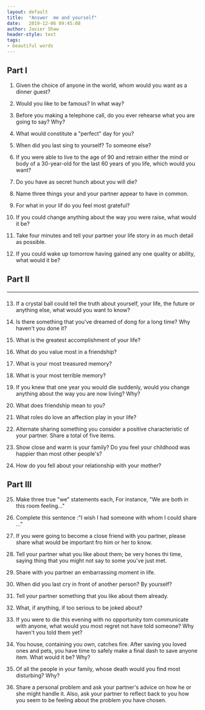 ```yaml
---
layout:	default
title:	"Answer  me and yourself"
date:	2019-12-06 09:45:08
author: Javier Shaw
header-style: text
tags:
- beautiful words
---
```

## Part I
1. Given the choice of anyone in the world, whom would you want as a dinner guest?

2. Would you like to be famous? In what way?

3. Before you making a telephone call, do you ever rehearse what you are going to say? Why?

4. What would constitute a "perfect" day for you?

5. When did you last sing to yourself? To someone else?

6. If you were able to live to the age of 90 and retrain either the mind or body of a 30-year-old for the last 60 years of you life,
which would you want?

7. Do you have as secret hunch about you will die?

8. Name three things your and your partner appear to have in common.

9. For what in your lif do you feel most grateful?

10. If you could change anything about the way you were raise, what would it be?

11. Take four minutes and tell your partner your life story in as much detail as possible.

12. If you could wake up tomorrow having gained any one quality or ability, what would it be?

## Part II<hr/>
13. If a crystal ball could tell the truth about yourself, your life, the future or anything else, what would you want to know?

14. Is there something that you've dreamed of dong for a long time? Why haven't you done it?

15. What is the greatest accomplishment of your life?

16. What do you value most in a friendship?

17. What is your most treasured memory?

18. What is your most terrible memory?

19. If you knew that one year you would die suddenly, would you change anything about the way you are now living? Why?

20. What does friendship mean to you?

21. What roles do love an affection play in your life?

22. Alternate sharing something you consider a positive characteristic of your partner. Share a total of five items. 

23. Show close and warm is your family? Do you feel your childhood was happier than most other people's? 

24. How do you fell about your relationship with your mother? 

## Part III
25. Make three true "we" statements each, For instance, "We are both in this room feeling..."

26. Complete this sentence :"I wish I had someone with whom I could share ..."

27. If you were going to become a close friend with you partner, please share what would be important fro him or her to know.

28. Tell your partner what you like about them; be very hones thi time, saying thing that you might not say to some you've just met.

29. Share with you partner an embarrassing moment in life.

30. When did you last cry in front of another person? By yourself?

31. Tell your partner something that you like about them already.

32. What, if anything, if too serious to be joked about?

33. If you were to die this evening with no opportunity tom communicate with anyone, what would you most regret not have told someone? Why haven't you told them yet?

34. You house, containing you own, catches fire. After saving you loved ones and pets, you have time to safely make a final dash to save anyone item. What would it be? Why?

35. Of all the people in your family, whose death would you find most disturbing? Why?

36. Share a personal problem and ask your partner's advice on how he or she might handle it. Also, ask your partner to reflect back to you how you seem to be feeling about the problem you have chosen.